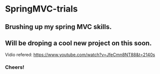 # SpringMVC-trials

## Brushing up my spring MVC skills.

## Will be droping a cool new project on this soon.

Vidio refered:
https://www.youtube.com/watch?v=JfeCmn8NT88&t=2140s

### Cheers!
